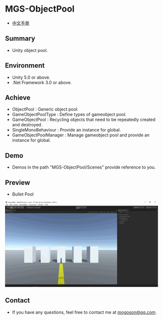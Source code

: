 # MGS-ObjectPool
- [中文手册](./README_ZH.md)

## Summary
- Unity object pool.

## Environment
- Unity 5.0 or above.
- .Net Framework 3.0 or above.

## Achieve
- ObjectPool : Generic object pool.
- GameObjectPoolType : Define types of gameobject pool.
- GameObjectPool : Recycling objects that need to be repeatedly created and destroyed.
- SingleMonoBehaviour : Provide an instance for global. 
- GameObjectPoolManager : Manage gameobject pool and provide an instance for global. 

## Demo
- Demos in the path "MGS-ObjectPool/Scenes" provide reference to you.

## Preview
- Bullet Pool

![BulletPool](./Attachments/README_Image/BulletPool.gif)

## Contact
- If you have any questions, feel free to contact me at mogoson@qq.com.